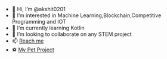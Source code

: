 - 👋 Hi, I’m @akshit0201
- 👀 I’m interested in Machine Learning,Blockchain,Competitive Programming and IOT
- 🌱 I’m currently learning Kotlin
- 💞️ I’m looking to collaborate on any STEM project
- 📫 [Reach me](https://linkedin.com/in/akshit-chaturvedi-357031196)
- ⚽ [My Pet Project](allzen.tech)

<!---
akshit0201/akshit0201 is a ✨ special ✨ repository because its `README.md` (this file) appears on your GitHub profile.
You can click the Preview link to take a look at your changes.
--->
